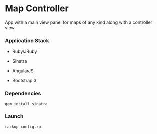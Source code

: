 # Map Controller #
 

App with a main view panel for maps of any kind along with a controller view. 

### Application Stack ######

- Ruby/JRuby

- Sinatra

- AngularJS

- Bootstrap 3


### Dependencies ######

`gem install sinatra`


### Launch ######

`rackup config.ru`
